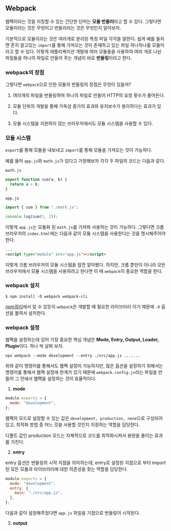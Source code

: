 ## **Webpack**

웹팩이라는 것을 지칭할 수 있는 간단한 단어는 **모듈 번들러**라고 할 수 있다. 그렇다면 모듈이라는 것은 무엇이고 번들러라는 것은 무엇인지 알아보자.

기본적으로 모듈이라는 것은 여러개로 분리된 특정 파일 각각을 말한다. 쉽게 예를 들자면 흔히 알고있는 `import`를 통해 가져오는 것이 존재하고 있는 파일 하나하나를 모듈이라고 할 수 있다. 이렇게 애플리케이션 개발에 여러 모듈들을 사용하여 여러 개로 나뉜 파일들을 하나의 파일로 만들어 주는 개념이 바로 **번들링**이라고 한다.

### **webpack의 장점**

그렇다면 `webpack`으로 인한 모듈의 번들링의 장점은 무엇이 있을까?

1. 여러개의 파일을 번들링하여 하나의 파일로 만들어 HTTP의 요청 횟수가 줄어든다.

2. 모듈 단위의 개발을 통해 가독성 증가의 효과와 유지보수가 용이하다는 효과가 있다.

3. 모듈 시스템을 지원하지 않는 브라우저에서도 모듈 시스템을 사용할 수 있다.

### **모듈 시스템**

`export`를 통해 모듈을 내보내고 `import`를 통해 모듈을 가져오는 것이 가능하다.

예를 들어 `app.js`와 `math.js`가 있다고 가정해보자 각각 두 파일의 코드는 다음과 같다.

`math.js`

```js
export function sum(a, b) {
  return a + b;
}
```

`app.js`

```js
import { sum } from "./math.js";

console.log(sum(1, 2));
```

이렇게 `app.js`는 모듈화 된 `math.js`를 가져와 사용하는 것이 가능하다. 그렇다면 크롬 브라우저의 `index.html`에는 다음과 같이 모듈 시스템을 사용한다는 것을 명시해주어야 한다.

```html
...
<script type="module" src="app.js"></script>
```

이렇게 크롬 브라우저의 모듈 시스템을 잠깐 알아봤다. 하지만, 크롬 뿐만이 아니라 모든 브라우저에서 모듈 시스템을 사용하려고 한다면 이 때 `webpack`이 중요한 역할을 한다.

### **webpack 설치**

```
$ npm install -D webpack webpack-cli
```

[npm정리](https://github.com/GeonwooShin/TIL/blob/master/Tools/npm.md)에서 알 수 있듯이 `webpack`은 개발할 때 필요한 라이브러리 이기 때문에 `-D` 옵션을 붙여서 설치한다.

### **webpack 설정**

웹팩을 설정하는데 있어 가장 중요한 핵심 개념은 **Mode, Entry, Output, Loader, Plugin**이다. 하나 씩 살펴 보자.

```
npx webpack --mode development --entry ./src/app.js .......
```

위와 같이 명령어를 통해서도 웹팩 설정이 가능하지만, 많은 옵션을 설정하기 위해서는 명령어를 통해서 웹팩 설정에 한계가 있기 때문에 `webpack.config.js`라는 파일을 만들어 그 안에서 웹팩을 설정하는 것이 효율적이다.

1. **mode**

```js
module.exports = {
  mode: "development",
};
```

웹팩의 모드로 설정할 수 있는 값은 `development, production, none`으로 구성되어 있고, 최적화 방법 중 어느 것을 사용할 것인지 지정하는 역할을 담당한다.

디폴트 값인 production 모드는 자체적으로 코드를 최적화시켜서 용량을 줄이는 효과를 가진다.

2. **entry**

entry 옵션은 번들링의 시작 지점을 의미하는데, entry로 설정된 지점으로 부터 import 된 모든 모듈과 라이브러리에 대한 의존성을 찾는 역할을 담당한다.

```js
module.exports = {
  mode: "development",
  entry: {
    main: "./src/app.js",
  },
};
```

다음과 같이 설정해주었다면 `app.js` 파일을 기점으로 번들링이 시작된다.

3. **output**
